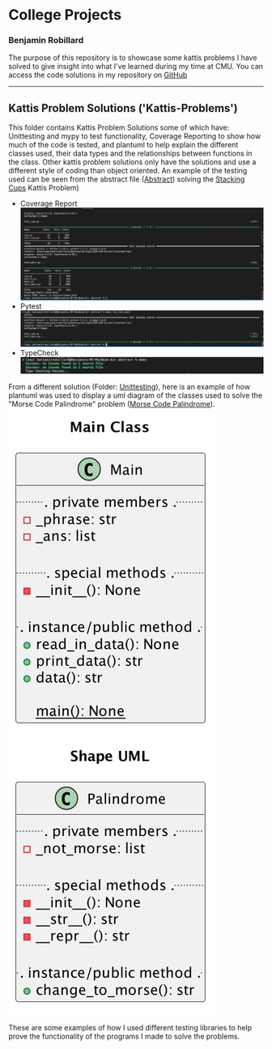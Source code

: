 # College Projects
###  Benjamin Robillard
The purpose of this repository is to showcase some kattis problems I have solved to give insight into what I've learned during my time at CMU. You can access the code solutions in my repository on [GitHub](https://github.com/bjrobillard/bjrobillard)
<!-- The purpose of this repository is to showcase some of the projects I enjoyed working on during my college career. It includes projects from: Object Oriented Programming, User Interface Design, Networking, UNIX, Kattis Problem Solutions

---
## Object Oriented Programming ('OOP-Sp23')
This folder contains projects such as a couple kattis problems I was required to do as well as my final student showcase project that was presented to the school at the end of the semester. The Student Showcase project was an AI maitching game called, 'M Ai T C H' where users can play a game of memory matching or they can change a variable in the code to have the game play itself - though there is no REAL Ai playing the game it still does play itself (see abstract for more information).

---
## User Interface Design ('UI-Fall23')
This folder contains work from my Spring 2023 class for User Interface design. It contains my final project which was also presented to the school for Student Showcase. The project was for a mobile app that allowed users to post a picture of a place they went to gain points and to motivate their friends to compete to see who got the most points (see abstract for more information).

---
## UNIX ('UNIX-Fall23')
This folder contains some projects from my UNIX class I took in the Spring of 2023. One of the projects is  -->

---
## Kattis Problem Solutions ('Kattis-Problems')
This folder contains Kattis Problem Solutions some of which have: Unittesting and mypy to test functionality, Coverage Reporting to show how much of the code is tested, and plantuml to help explain the different classes used, their data types and the relationships between functions in the class. Other kattis problem solutions only have the solutions and use a different style of coding than object oriented. An example of the testing used can be seen from the abstract file ([Abstract](/Kattis-Problems/Python/abstract/)) solving the [Stacking Cups](https://open.kattis.com/problems/cups) Kattis Problem)

- Coverage Report
![Coverage_Report](/img/CoverageReport.png)
- Pytest
![Pytest_Pass](/img/pytestPass.png)
- TypeCheck
![TypeCheck_Pass](/img/typeCheckPass.png)

From a different solution (Folder: [Unittesting](/Kattis-Problems/Python/unittesting/)), here is an example of how plantuml was used to display a uml diagram of the classes used to solve the "Morse Code Palindrome" problem ([Morse Code Palindrome](https://open.kattis.com/problems/morsecodepalindromes)).
![UML_Main_Class](/Kattis-Problems/Python/unittesting/uml/Main%20Class.png)
![UML_Palindrome_Class](/Kattis-Problems/Python/unittesting/uml/Shape%20UML.png)

These are some examples of how I used different testing libraries to help prove the functionality of the programs I made to solve the problems.
<!-- # Getting Started with Create React App

This project was bootstrapped with [Create React App](https://github.com/facebook/create-react-app).

## Available Scripts

In the project directory, you can run:

### `npm start`

Runs the app in the development mode.\
Open [http://localhost:3000](http://localhost:3000) to view it in your browser.

The page will reload when you make changes.\
You may also see any lint errors in the console.

### `npm test`

Launches the test runner in the interactive watch mode.\
See the section about [running tests](https://facebook.github.io/create-react-app/docs/running-tests) for more information.

### `npm run build`

Builds the app for production to the `build` folder.\
It correctly bundles React in production mode and optimizes the build for the best performance.

The build is minified and the filenames include the hashes.\
Your app is ready to be deployed!

See the section about [deployment](https://facebook.github.io/create-react-app/docs/deployment) for more information.

### `npm run eject`

**Note: this is a one-way operation. Once you `eject`, you can't go back!**

If you aren't satisfied with the build tool and configuration choices, you can `eject` at any time. This command will remove the single build dependency from your project.

Instead, it will copy all the configuration files and the transitive dependencies (webpack, Babel, ESLint, etc) right into your project so you have full control over them. All of the commands except `eject` will still work, but they will point to the copied scripts so you can tweak them. At this point you're on your own.

You don't have to ever use `eject`. The curated feature set is suitable for small and middle deployments, and you shouldn't feel obligated to use this feature. However we understand that this tool wouldn't be useful if you couldn't customize it when you are ready for it.

## Learn More

You can learn more in the [Create React App documentation](https://facebook.github.io/create-react-app/docs/getting-started).

To learn React, check out the [React documentation](https://reactjs.org/).

### Code Splitting

This section has moved here: [https://facebook.github.io/create-react-app/docs/code-splitting](https://facebook.github.io/create-react-app/docs/code-splitting)

### Analyzing the Bundle Size

This section has moved here: [https://facebook.github.io/create-react-app/docs/analyzing-the-bundle-size](https://facebook.github.io/create-react-app/docs/analyzing-the-bundle-size)

### Making a Progressive Web App

This section has moved here: [https://facebook.github.io/create-react-app/docs/making-a-progressive-web-app](https://facebook.github.io/create-react-app/docs/making-a-progressive-web-app)

### Advanced Configuration

This section has moved here: [https://facebook.github.io/create-react-app/docs/advanced-configuration](https://facebook.github.io/create-react-app/docs/advanced-configuration)

### Deployment

This section has moved here: [https://facebook.github.io/create-react-app/docs/deployment](https://facebook.github.io/create-react-app/docs/deployment)

### `npm run build` fails to minify

This section has moved here: [https://facebook.github.io/create-react-app/docs/troubleshooting#npm-run-build-fails-to-minify](https://facebook.github.io/create-react-app/docs/troubleshooting#npm-run-build-fails-to-minify) -->
